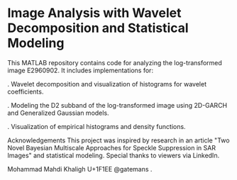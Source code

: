 # Image Analysis with Wavelet Decomposition and Statistical Modeling
This MATLAB repository contains code for analyzing the log-transformed image E2960902. It includes implementations for:

   . Wavelet decomposition and visualization of histograms for wavelet coefficients.

   . Modeling the D2 subband of the log-transformed image using 2D-GARCH and Generalized Gaussian models.

   . Visualization of empirical histograms and density functions.
 
Acknowledgements
This project was inspired by research in an article "Two Novel Bayesian Multiscale Approaches for
 Speckle Suppression in SAR Images" and statistical modeling.
Special thanks to viewers via LinkedIn.

Mohammad Mahdi Khaligh
U+1F1EE
@gatemans
.
